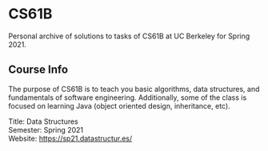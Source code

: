 # CS61B

Personal archive of solutions to tasks of CS61B at UC Berkeley for Spring 2021.

## Course Info

The purpose of CS61B is to teach you basic algorithms, data structures, and fundamentals of software engineering. Additionally, some of the class is focused on learning Java (object oriented design, inheritance, etc).

Title: Data Structures  
Semester: Spring 2021  
Website: https://sp21.datastructur.es/